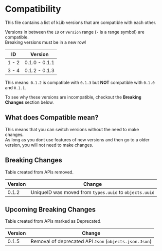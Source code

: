 # Compatibility
This file contains a list of kLib versions that are compatible with each other.

Versions in between the `ID` or `Version` range (`-` is a range symbol) are compatible.  
Breaking versions must be in a new row!

| ID | Version |
|----|---------|
| 1 - 2 | 0.1.0 - 0.1.1 |
| 3 - 4 | 0.1.2 - 0.1.3 |

This means: `0.1.2` is compatible with `0.1.3` but **NOT** compatible with `0.1.0` and `0.1.1`.

To see why these versions are incompatible, checkout the **Breaking Changes** section below.

## What does Compatible mean?

This means that you can switch versions without the need to make changes.  
As long as you dont use features of new versions and then go to a older version, you will not need to make changes.

## Breaking Changes

Table created from APIs removed.

| Version | Change |
|---------|--------|
|  0.1.2  | UniqueID was moved from `types.uuid` to `objects.uuid` |

## Upcoming Breaking Changes

Table created from APIs marked as Deprecated.

| Version | Change |
|---------|--------|
|  0.1.5  | Removal of deprecated API `Json` (`objects.json.Json`) |